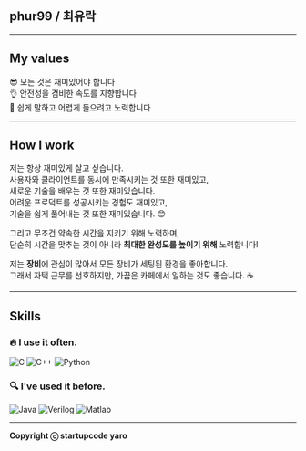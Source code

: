 ## phur99 / 최유락

---

## My values  
😎 모든 것은 재미있어야 합니다  
👌 안전성을 겸비한 속도를 지향합니다  
🦻 쉽게 말하고 어렵게 들으려고 노력합니다  

---

## How I work  
저는 항상 재미있게 살고 싶습니다.  
사용자와 클라이언트를 동시에 만족시키는 것 또한 재미있고,  
새로운 기술을 배우는 것 또한 재미있습니다.  
어려운 프로덕트를 성공시키는 경험도 재미있고,  
기술을 쉽게 풀어내는 것 또한 재미있습니다. 😊  

그리고 무조건 약속한 시간을 지키기 위해 노력하며,  
단순히 시간을 맞추는 것이 아니라 **최대한 완성도를 높이기 위해** 노력합니다!  

저는 **장비**에 관심이 많아서 모든 장비가 세팅된 환경을 좋아합니다.  
그래서 자택 근무를 선호하지만, 가끔은 카페에서 일하는 것도 좋습니다. ☕

---

## Skills  

### 🔥 I use it often.  
![C](https://img.shields.io/badge/C-A8B9CC?style=for-the-badge&logo=c&logoColor=black)
![C++](https://img.shields.io/badge/C++-00599C?style=for-the-badge&logo=cplusplus&logoColor=white)
![Python](https://img.shields.io/badge/python-3776AB?style=for-the-badge&logo=python&logoColor=white)

### 🔍 I've used it before.  
![Java](https://img.shields.io/badge/Java-007396?style=for-the-badge&logo=java&logoColor=white)
![Verilog](https://img.shields.io/badge/verilog-007396?style=for-the-badge&logo=verilog&logoColor=white)
![Matlab](https://img.shields.io/badge/matlab-007396?style=for-the-badge&logo=matlab&logoColor=white)

---

**Copyright ⓒ startupcode yaro**
